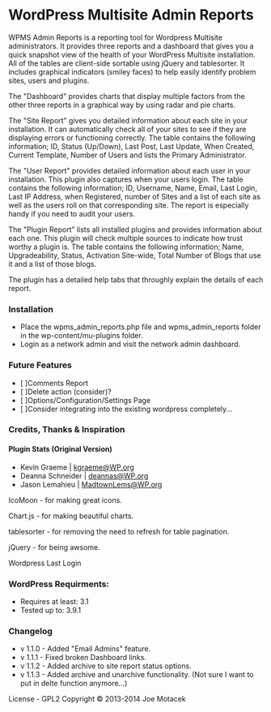 WordPress Multisite Admin Reports
=================================

WPMS Admin Reports is a reporting tool for Wordpress Multisite administrators.  It provides three reports and a dashboard that gives you a quick snapshot view of the health of your WordPress Multisite installation.  All of the tables are client-side sortable using jQuery and tablesorter.  It includes graphical indicators (smiley faces) to help easily identify problem sites, users and plugins.  

The "Dashboard" provides charts that display multiple factors from the other three reports in a graphical way by using radar and pie charts.

The "Site Report" gives you detailed information about each site in your installation.  It can automatically check all of your sites to see if they are displaying errors or functioning correctly.  The table contains the following information; ID, Status (Up/Down), Last Post, Last Update, When Created, Current Template, Number of Users and lists the Primary Administrator.

The "User Report" provides detailed information about each user in your installation.  This plugin also captures when your users login.  The table contains the following information; ID, Username, Name, Email, Last Login, Last IP Address, when Registered, number of Sites and a list of each site as well as the users roll on that corresponding site.  The report is especially handy if you need to audit your users.

The "Plugin Report" lists all installed plugins and provides information about each one.  This plugin will check multiple sources to indicate how trust worthy a plugin is.  The table contains the following information; Name, Upgradeability, Status, Activation Site-wide, Total Number of Blogs that use it and a list of those blogs.  

The plugin has a detailed help tabs that throughly explain the details of each report.  

### Installation ###

 - Place the wpms_admin_reports.php file and wpms_admin_reports folder in the wp-content/mu-plugins folder.
 - Login as a network admin and visit the network admin dashboard. 

### Future Features ###

 - [ ]Comments Report
 - [ ]Delete action (consider)?
 - [ ]Options/Configuration/Settings Page
 - [ ]Consider integrating into the existing wordpress completely...


### Credits, Thanks & Inspiration ###

#### Plugin Stats (Original Version) #####

 - Kevin Graeme | kgraeme@WP.org
 - Deanna Schneider | deannas@WP.org
 - Jason Lemahieu | MadtownLems@WP.org

IcoMoon - for making great icons.

Chart.js - for making beautiful charts.

tablesorter - for removing the need to refresh for table pagination.

jQuery - for being awsome.

Wordpress Last Login

### WordPress Requirments: ###
 - Requires at least: 3.1
 - Tested up to: 3.9.1

### Changelog ###
 - v 1.1.0 - Added "Email Admins" feature.
 - v 1.1.1 - Fixed broken Dashboard links.
 - v 1.1.2 - Added archive to site report status options.
 - v 1.1.3 - Added archive and unarchive functionality. (Not sure I want to put in delte function anymore...)

License - GPL2
Copyright © 2013-2014 Joe Motacek